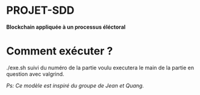 # PROJET-SDD
 **Blockchain appliquée à un processus éléctoral**

# Comment exécuter ?
 ./exe.sh suivi du numéro de la partie voulu executera le main de la partie en question avec valgrind.

*Ps: Ce modèle est inspiré du groupe de Jean et Quang.*